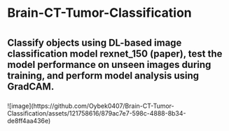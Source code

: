 <h1> Brain-CT-Tumor-Classification<h1/>
<h2>Classify objects using DL-based image classification model rexnet_150 (paper), test the model performance on unseen images during training, and perform model analysis using GradCAM.</h2>
<h3> </h3>
![image](https://github.com/Oybek0407/Brain-CT-Tumor-Classification/assets/121758616/879ac7e7-598c-4888-8b34-de8ff4aa436e)
